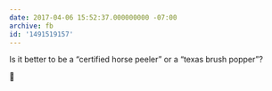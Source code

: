 ```yaml
---
date: 2017-04-06 15:52:37.000000000 -07:00
archive: fb
id: '1491519157'
---
```


Is it better to be a 
“certified horse peeler”
or a “texas brush popper”?

🐴
